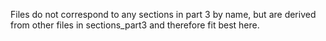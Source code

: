 Files do not correspond to any sections in part 3 by name, but are derived from other files in sections_part3 and therefore fit best here.